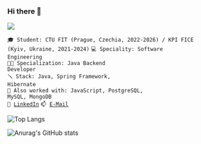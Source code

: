### Hi there 👋

![](https://komarev.com/ghpvc/?username=your-github-maxim-gaiduchek&color=orange)

<code>🎓 Student: CTU FIT (Prague, Czechia, 2022-2026) / KPI FICE (Kyiv, Ukraine, 2021-2024)</code>
<code>💻 Speciality: Software Engineering</code><br>
<code>🧑‍💻 Specialization: Java Backend Developer</code><br>
<code>🪛 Stack: Java, Spring Framework, Hibernate</code><br>
<code>🔩 Also worked with: JavaScript, PostgreSQL, MySQL, MongoDB</code><br>
<code>💬 [LinkedIn](https://www.linkedin.com/in/maxim-gaiduchek-213467216)</code>
<code>📫 [E-Mail](mailto:maxim.gayduchek@gmail.com)</code>

![Top Langs](https://github-readme-stats.vercel.app/api/top-langs/?username=maxim-gaiduchek&theme=chartreuse-dark&layout=compact)

![Anurag's GitHub stats](https://github-readme-stats.vercel.app/api?username=maxim-gaiduchek&theme=chartreuse-dark)
